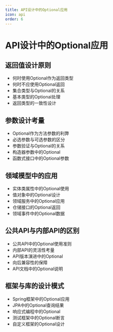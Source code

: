 ```yaml
---
title: API设计中的Optional应用
icon: api
order: 6
---
```


# API设计中的Optional应用

## 返回值设计原则

- 何时使用Optional作为返回类型
- 何时不应使用Optional返回
- 集合类型与Optional的关系
- 基本类型的Optional处理
- 返回类型的一致性设计

## 参数设计考量

- Optional作为方法参数的利弊
- 必选参数与可选参数的区分
- 参数验证与Optional的关系
- 构造器参数中的Optional
- 函数式接口中的Optional参数

## 领域模型中的应用

- 实体类属性中的Optional使用
- 值对象中的Optional设计
- 领域服务中的Optional应用
- 仓储接口的Optional返回
- 领域事件中的Optional数据

## 公共API与内部API的区别

- 公共API中的Optional使用准则
- 内部API的灵活性考量
- API版本演进中的Optional
- 向后兼容性的保障
- API文档中的Optional说明

## 框架与库的设计模式

- Spring框架中的Optional应用
- JPA中的Optional查询结果
- 响应式编程中的Optional
- 测试框架中的Optional断言
- 自定义框架的Optional设计
